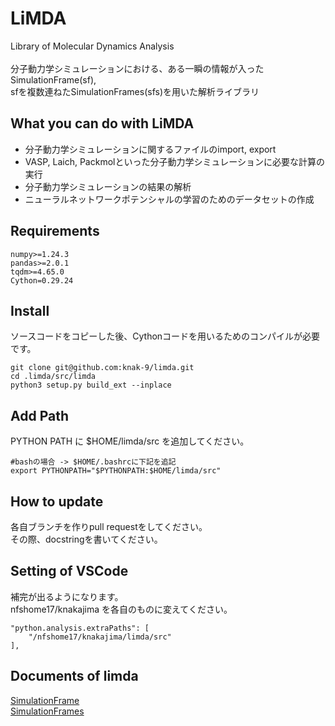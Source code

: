 # LiMDA
Library of Molecular Dynamics Analysis<br><br>
分子動力学シミュレーションにおける、ある一瞬の情報が入ったSimulationFrame(sf),<br>
sfを複数連ねたSimulationFrames(sfs)を用いた解析ライブラリ
## What you can do with LiMDA
- 分子動力学シミュレーションに関するファイルのimport, export
- VASP, Laich, Packmolといった分子動力学シミュレーションに必要な計算の実行
- 分子動力学シミュレーションの結果の解析
- ニューラルネットワークポテンシャルの学習のためのデータセットの作成
## Requirements
```
numpy>=1.24.3
pandas>=2.0.1
tqdm>=4.65.0
Cython=0.29.24
```
## Install
ソースコードをコピーした後、Cythonコードを用いるためのコンパイルが必要です。
```
git clone git@github.com:knak-9/limda.git
cd .limda/src/limda
python3 setup.py build_ext --inplace
```
## Add Path
PYTHON PATH に $HOME/limda/src を追加してください。
```
#bashの場合 -> $HOME/.bashrcに下記を追記
export PYTHONPATH="$PYTHONPATH:$HOME/limda/src"
```
## How to update
各自ブランチを作りpull requestをしてください。<br>
その際、docstringを書いてください。

## Setting of VSCode
補完が出るようになります。<br>
nfshome17/knakajima を各自のものに変えてください。
```
"python.analysis.extraPaths": [
    "/nfshome17/knakajima/limda/src"
],
```
## Documents of limda
[SimulationFrame](https://github.com/kainakajima11/limda/blob/main/docs/SimulationFrame.md) <br>
[SimulationFrames](https://github.com/kainakajima11/limda/blob/main/docs/SimulationFrames.md) <br>
